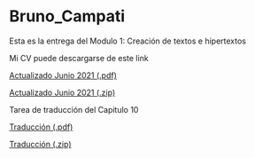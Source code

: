 # Bruno_Campati

Esta es la entrega del Modulo 1: Creación de textos e hipertextos

<p>

Mi CV puede descargarse de este link


<p>  
  
<a href="https://github.com/BrunoCampati/BrunoCampatiTyHM/raw/main/CV.pdf">Actualizado Junio 2021 (.pdf)</a>

 <p>  
  
<a href="https://github.com/BrunoCampati/BrunoCampatiTyHM/raw/main/CV.zip">Actualizado Junio 2021 (.zip)</a>
 <p>
   
   Tarea de traducción del Capitulo 10
   <p>
      <a href="https://github.com/BrunoCampati/BrunoCampatiTyHM/raw/main/Traduccion_capitulo_10_CAMPATI_pdf.pdf">Traducción (.pdf)</a>
   <p>
      <a href="https://github.com/BrunoCampati/BrunoCampatiTyHM/raw/main/Traducci%C3%B3n_capitulo_10_CAMPATI.zip">Traducción (.zip)</a>
